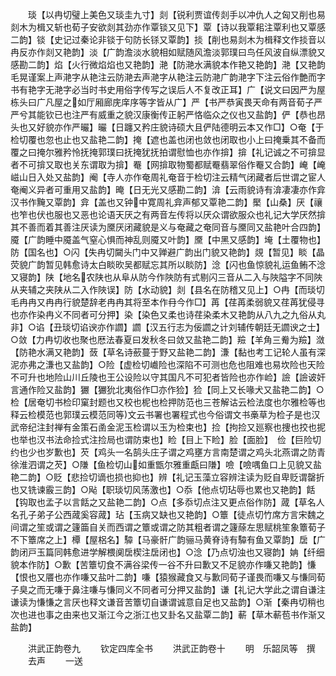 <!-- { "loadSidebar": true } -->
　　琰【以冉切璧上美色又琰圭九寸】剡【锐利贾谊传剡手以冲仇人之匈又削也易剡木为楫又斩也荀子安欲剡其劲亦作覃锬又见下】覃【诗以我覃耜注覃利也又覃感二韵】锬【史记过秦论非锬于句防长铩又覃韵】掞【削也易剡木为楫释文作掞音以冉反亦作剡又艳韵】淡【广韵澹淡水貌相如赋随风澹淡郭璞曰鸟任风波自纵漂貌又感勘二韵】焰【火行微焰焰也又艳韵】滟【防滟水满貌本作艳又艳韵】滟【又艳韵毛晃谨案上声滟字从艳注云防滟去声滟字从艳注云防滟广韵滟字下注云俗作艶而字书有艳字无滟字必当时书史用俗字传写之误后人不复改正耳】广【说文曰因严为屋栋头曰广凡屋之如厅厢廊庑庠序等字皆从广】严【书严恭寅畏天命有两音荀子严严兮其能钦已也注严有威重之貌汉康衡传正躬严恪临众之仪也又盐韵】俨【恭也昂头也又好貌亦作严曮】曮【日躔又矜庄貌诗硕大且俨陆德明云本又作□】○奄【于检切覆也忽也止也又盐艳二韵】掩【遮也盖也闭也敛也闭取也小上曰掩乗其不备而覆之曰掩尔雅矜怜抚掩郭璞曰抚掩犹抚拍谓慰恤也亦作揜】揜【礼记诚之不可揜显者不可揜又取也关东谓取为揜】罨【网揜取物蜀都赋罨翡翠俗作罨又合韵】崦【崦嵫山日入处又盐韵】阉【寺人亦作奄周礼奄音于检切注云精气闭藏者后世谓之宦人奄阉义异者可重用又盐韵】晻【日无光又感勘二韵】渰【云雨貌诗有渰凄凄亦作弇汉书作黤又覃韵】弇【盖也又钟中寛周礼弇声郁又覃艳二韵】檿【山桑】厌【禳也笮也伏也服也又恶也论语天厌之有两音左传将以厌众谓欲服众也礼记大学厌然揜其不善而着其善注厌读为黡厌闭藏貌是义与奄藏之奄同音与黡同又盐艳叶合四韵】魇【广韵睡中魇盖气窒心惧而神乱则魇又叶韵】黡【中黑又感韵】埯【土覆物也】防【国名也】○闪【失冉切闚头门中又亸避广韵出门貌又艳韵】覢【暂见】睒【晶荧貌广韵暂见韩愈诗太白睒欥吴都赋忘其所以睒防】淰【闪也鱼惊貌礼运鱼鲔不淰又寝韵】陕【地名农陕也从阜从防今作陜防有式剔闪三音从二入与陜隘字不同陜从夹辅之夹陕从二入作陜误】防【水动貌】剡【县名在防稽又见上】○冉【而琰切毛冉冉又冉冉行貌楚辞老冉冉其将至本作冄今作□】苒【荏苒柔弱貌又荏苒犹侵寻也亦作染冉义不同者可分押】染【染色又柔也诗荏染柔木又艳韵从八九之九俗从丸非】○谄【丑琰切谄谀亦作讇】讇【汉五行志为佞讇之计刘辅传朝廷无讇谀之士】○敛【力冉切收也聚也厯法春夏曰发秋冬曰敛又盐艳二韵】羷【羊角三觠为羷】潋【防艳水满又艳韵】蔹【草名诗蘝蔓于野又盐艳二韵】溓【黏也考工记轮人虽有深泥亦弗之溓也又盐韵】○险【虚检切巇险也深陷不可测也危也阻难也易坎险也天险不可升也地险山川丘陵也王公设险以守其国凡不可犯者皆险也亦作崄】譣【譣诐奸言通作险又盐韵】玁【玁狁北夷俗作□亦作猃】猃【同上又长喙犬又盐艳二韵】○检【居奄切书检印窠封题也又校也柅也检押防范也三苍解诂云检法度也尔雅检等也释云检模范也郭璞云模范同等文云书署也署程式也今俗谓文书槀草为检子是也汉武帝纪注封禅有金策石圅金泥玉检谓以玉为检束也】捡【拘捡又廵察也捜也挍也抳也举也汉书法命捡式注捡局也谓防束也】睑【目上下睑】脸【面脸】　俭【巨险切约也少也岁歉也】芡【鸡头一名鹄头庄子谓之鸡壅方言南楚谓之鸡头北燕谓之防青徐淮泗谓之芡】○隒【鱼检切山如重甑尔雅重甗曰隒】噞【噞喁鱼口上见貌又盐艳二韵】○贬【悲捡切谪也损也抑也】辨【礼记玉藻立容辨注读为贬自卑贬谓罄折也又铣谏霰三韵】○飐【职琰切风荡激也】○忝【他点切玷辱也累也又艳韵】餂【钩取也孟子以言餂之又盐艳二韵】○点【多忝切点注又更点俗作防】蒧【草名人名孔子弟子公西蒧奚容蒧】玷【玉病又缺也又艳韵】○簟【徒点切竹席方言宋魏之间谓之笙或谓之籧筁自关而西谓之簟或谓之防其粗者谓之籧蒢左思赋桃笙象簟荀子不下簟席之上】橝【屋梠名】驔【马豪骭广韵骊马黄脊诗有驔有鱼又覃韵】扂【广韵闭戸玉篇同韩愈进学解椳阒扂楔注扂闭也】○淰【乃点切浊也又寝韵】姌【纤细貌本作防】○歉【苦簟切食不满谷梁传一谷不升曰歉又不足貌亦作嗛又艳韵】慊【恨也又餍也亦作嗛又盐叶二韵】嗛【猿猴藏食又与歉同荀子谨畏而嗛又与慊同荀子臭之而无嗛于鼻注嗛与慊同义不同者可分押又盐韵】谦【礼记大学此之谓自谦注谦读为慊慊之言厌也释文谦音苦簟切自谦谓诚意自足也又盐韵】○渐【秦冉切稍也次也进也事之由来也又渐江今之浙江也又卦名又盐覃二韵】蔪【草木蔪苞书作渐又盐韵】








　　洪武正韵卷九
　　钦定四库全书
　　洪武正韵卷十
　　明　乐韶凤等　撰
　　去声
　　一送
